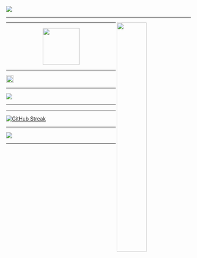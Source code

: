 <img src="https://github.com/Divyanshu-85/Required-Document/blob/main/Gif/Book%201.gif">
<hr>
<div>
  <img align="right" width="40%" src="https://github.com/Divyanshu-85/Required-Document/blob/main/Gif/HUD%20Element.gif">
</div>
<hr>
<div id="header" align="center">
  <img src="https://github.com/Divyanshu-85/Required-Document/blob/main/Gif/R3my.gif" width="100"/>
</div>
<hr>
<img src="https://media4.giphy.com/media/hvRJCLFzcasrR4ia7z/giphy.gif?cid=6c09b9522374v1dy9d4s7yqrb1v745bw7pr7i1kyqo3oben1&ep=v1_internal_gif_by_id&rid=giphy.gif&ct=s" height="20px" width="20px"> 
<hr>
<img src="https://github.com/Divyanshu-85/Required-Document/blob/main/DP....gif.gif">

<hr>
<a href="https://git.io/streak-stats">
  <hr>
  <img src="https://github-readme-streak-stats.herokuapp.com?user=Divyanshu-85&theme=dark&date_format=M%20j%5B%2C%20Y%5D&exclude_days=Sun%2CMon%2CTue%2CWed%2CThu%2CFri%2CSat&ring=EB0000" alt="GitHub Streak" /></a>

<hr>


 <img src="https://github.com/Divyanshu-85/Required-Document/blob/main/Skills_Animation_Dark.gif">

<hr>
















